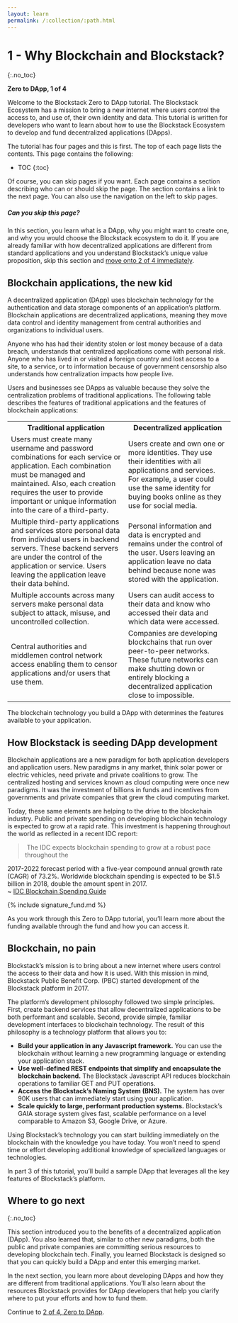 ```yaml
---
layout: learn
permalink: /:collection/:path.html
---
```

# 1 - Why Blockchain and Blockstack?
{:.no_toc}

**Zero to DApp, 1 of 4**

Welcome to the Blockstack Zero to DApp tutorial.  The Blockstack Ecosystem has a
mission to bring a new internet where users control the access to, and use of,
their own identity and data.  This tutorial is written for developers who want
to learn about how to use the Blockstack Ecosystem to develop and fund
decentralized applications (DApps).

The tutorial has four pages and this is first. The top of each page
lists the contents. This page contains the following:

* TOC
{:toc}

Of course, you can skip pages if you want. Each page contains a section
describing who can or should skip the page. The section contains a link to the next page.
You can also use the navigation on the left to skip pages.

<div class="uk-card uk-card-default uk-card-body">
<h5>Can you skip this page?</h5>
<p>In this section, you learn what is a DApp, why you might want to create one, and
why you would choose the Blockstack ecosystem to do it.  If you are already
familiar with how decentralized applications are different from standard
applications and you understand Blockstack’s unique value proposition, skip
this section and <a href="zero_to_dapp_2.html">move onto 2 of 4 immediately</a>.</p>
</div>

## Blockchain applications, the new kid

A decentralized application (DApp) uses blockchain technology for the
authentication and data storage components of an application’s platform.
Blockchain applications are decentralized applications, meaning they move data
control and identity management from central authorities and organizations to
individual users.  

Anyone who has had their identity stolen or lost money because of a data breach,
understands that centralized applications come with personal risk. Anyone who
has lived in or visited a foreign country and lost access to a site, to a
service, or to information because of government censorship also understands how
centralization impacts how people live.

Users and businesses see DApps as valuable because they solve the
centralization problems of traditional applications. The following table
describes the features of traditional applications and the features of
blockchain applications:

<table class="uk-table uk-table-small uk-table-divider">
  <tr>
    <th>Traditional application</th>
    <th>Decentralized application</th>
  </tr>
  <tr>
    <td>Users must create many username and password combinations for each service or application. Each combination must be managed and maintained. Also, each creation requires the user to provide important or unique information into the care of a third-party.</td>
    <td>Users create and own one or more identities. They use their identities with all applications and services. For example, a user could use the same identity for buying books online as they use for social media.</td>
  </tr>
  <tr>
    <td>Multiple third-party applications and services store personal data from individual users in backend servers. These backend servers are under the control of the application or service. Users leaving the application leave their data behind.</td>
    <td>Personal information and data is encrypted and remains under the control of the user. Users leaving an application leave no data behind because none was stored with the application.</td>
  </tr>
  <tr>
    <td>Multiple accounts across many servers make personal data subject to attack, misuse, and uncontrolled collection.</td>
    <td>Users can audit access to their data and know who accessed their data and which data were accessed.</td>
  </tr>
  <tr>
    <td>Central authorities and middlemen control network access enabling them to censor applications and/or users that use them.</td>
    <td>Companies are developing blockchains that run over peer-to-peer networks. These future networks can make shutting down or entirely blocking a decentralized application close to impossible.</td>
  </tr>
</table>

The blockchain technology you build a DApp with determines the features available to your application.

## How Blockstack is seeding DApp development

Blockchain applications are a new paradigm for both application developers and
application users. New paradigms in any market, think solar power or electric
vehicles, need private and private coalitions to grow. The centralized hosting
and services known as cloud computing were once new paradigms. It was the
investment of billions in funds and incentives from governments and private
companies that grew the cloud computing market.  

Today, these same elements are helping to the drive to the blockchain industry.
Public and private spending on developing blockchain technology is expected to
grow at a rapid rate. This investment is happening throughout the world as
reflected in a recent IDC report:

> <img class="uk-align-center" src="images/history-cloud.jpg" alt="">
>The IDC expects blockchain spending to grow at a robust pace throughout the
2017-2022 forecast period with a five-year compound annual growth rate (CAGR) of
73.2%. Worldwide blockchain spending is expected to be $1.5 billion in 2018,
double the amount spent in 2017.  
~ <a href="https://www.idc.com/getdoc.jsp?containerId=prUS44150518" target="\_blank">IDC Blockchain Spending Guide</a>

{% include signature_fund.md %}

As you work through this Zero to DApp tutorial, you’ll learn more about the funding available
through the fund and how you can access it.

## Blockchain, no pain

Blockstack’s mission is to bring about a new internet where users control the
access to their data and how it is used. With this mission in mind, Blockstack
Public Benefit Corp. (PBC) started development of the Blockstack platform in 2017.  

The platform’s development philosophy followed two simple principles. First,
create backend services that allow decentralized applications to be both
performant and scalable.  Second, provide simple, familiar development
interfaces to blockchain technology. The result of this philosophy is a
technology platform that allows you to:

* **Build your application in any Javascript framework.**  You can use the blockchain without learning a new programming language or extending your application stack.
* **Use well-defined REST endpoints that simplify and encapsulate the blockchain backend.** The Blockstack Javascript API reduces blockchain operations to familiar GET and PUT operations.
* **Access the Blockstack’s Naming System (BNS).**  The system has over 90K users that can immediately start using your application.
* **Scale quickly to large, performant production systems.**  Blockstack’s GAIA storage system gives fast, scalable performance on a level comparable to Amazon S3, Google Drive, or Azure.

Using Blockstack’s technology you can start building immediately on the
blockchain with the knowledge you have today.  You won’t need to spend time or
effort developing additional knowledge of specialized languages or technologies.

In part 3 of this tutorial, you’ll build a sample DApp that leverages all the
key features of Blockstack’s platform.

## Where to go next
{:.no_toc}

This section introduced you to the benefits of a decentralized application
(DApp). You also learned that, similar to other new paradigms, both
the public and private companies are committing serious resources to developing
blockchain tech. Finally, you learned Blockstack is designed so that you
can quickly build a DApp and enter this emerging market.

In the next section, you learn more about developing DApps and how they are
different from traditional applications. You’ll also learn about the resources
Blockstack provides for DApp developers that help you clarify where to put your
efforts and how to fund them.

Continue to [2 of 4, Zero to DApp](zero_to_dapp_2.html).
